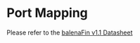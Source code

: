 # Port Mapping

Please refer to the [balenaFin v1.1 Datasheet](https://github.com/balena-io/balena-fin/blob/master/documentation/DOCUMENTATION.md#datasheet)
